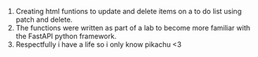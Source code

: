 1. Creating html funtions to update and delete items on a to do list using patch and delete.
2. The functions were written as part of a lab to become more familiar with the FastAPI python framework. 
3. Respectfully i have a life so i only know pikachu <3 